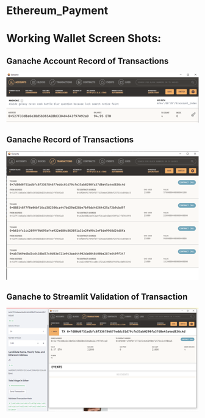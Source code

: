 # Ethereum_Payment

# Working Wallet Screen Shots:

## Ganache Account Record of Transactions
![Ganache Account Record of Transactions](https://github.com/rjohnson617/Ethereum_Payment/blob/main/Images/Ganache_Account.PNG?raw=true)

## Ganache Record of Transactions
![Ganache Record of Transactions](https://github.com/rjohnson617/Ethereum_Payment/blob/main/Images/Ganache_Transaction.PNG?raw=true)

## Ganache to Streamlit Validation of Transaction
![Ganache to Streamlit Validation of Transaction](https://github.com/rjohnson617/Ethereum_Payment/blob/main/Images/Ganache_Streamlit_Transaction_Validation.PNG?raw=true)